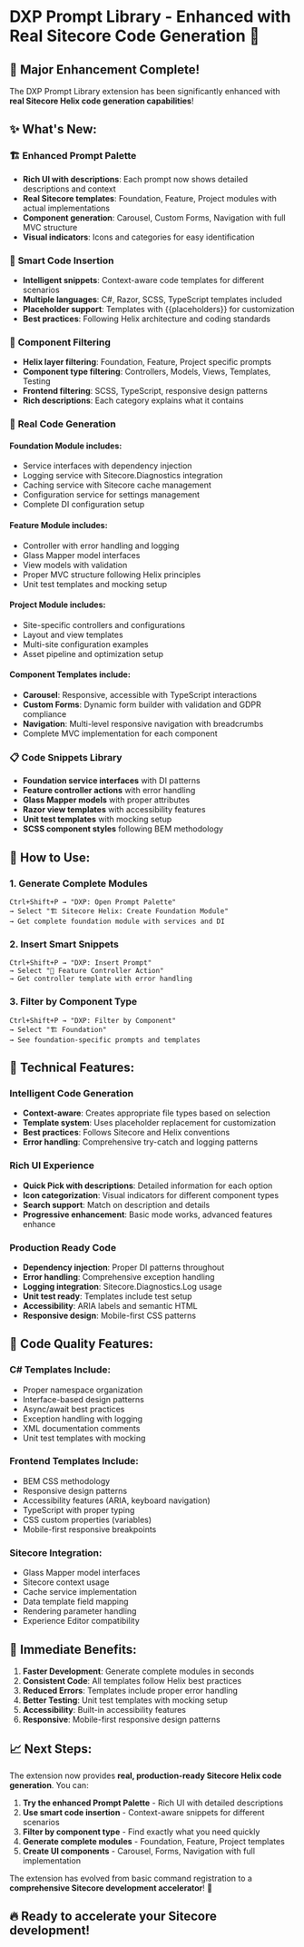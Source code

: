 # DXP Prompt Library - Enhanced with Real Sitecore Code Generation 🚀

## 🎉 Major Enhancement Complete!

The DXP Prompt Library extension has been significantly enhanced with **real Sitecore Helix code generation capabilities**!

## ✨ What's New:

### 🏗️ **Enhanced Prompt Palette**
- **Rich UI with descriptions**: Each prompt now shows detailed descriptions and context
- **Real Sitecore templates**: Foundation, Feature, Project modules with actual implementations
- **Component generation**: Carousel, Custom Forms, Navigation with full MVC structure
- **Visual indicators**: Icons and categories for easy identification

### 📝 **Smart Code Insertion**
- **Intelligent snippets**: Context-aware code templates for different scenarios
- **Multiple languages**: C#, Razor, SCSS, TypeScript templates included
- **Placeholder support**: Templates with {{placeholders}} for customization
- **Best practices**: Following Helix architecture and coding standards

### 🎯 **Component Filtering**
- **Helix layer filtering**: Foundation, Feature, Project specific prompts
- **Component type filtering**: Controllers, Models, Views, Templates, Testing
- **Frontend filtering**: SCSS, TypeScript, responsive design patterns
- **Rich descriptions**: Each category explains what it contains

### 🔧 **Real Code Generation**

#### **Foundation Module** includes:
- Service interfaces with dependency injection
- Logging service with Sitecore.Diagnostics integration
- Caching service with Sitecore cache management
- Configuration service for settings management
- Complete DI configuration setup

#### **Feature Module** includes:
- Controller with error handling and logging
- Glass Mapper model interfaces
- View models with validation
- Proper MVC structure following Helix principles
- Unit test templates and mocking setup

#### **Project Module** includes:
- Site-specific controllers and configurations
- Layout and view templates
- Multi-site configuration examples
- Asset pipeline and optimization setup

#### **Component Templates** include:
- **Carousel**: Responsive, accessible with TypeScript interactions
- **Custom Forms**: Dynamic form builder with validation and GDPR compliance
- **Navigation**: Multi-level responsive navigation with breadcrumbs
- Complete MVC implementation for each component

### 📋 **Code Snippets Library**
- **Foundation service interfaces** with DI patterns
- **Feature controller actions** with error handling
- **Glass Mapper models** with proper attributes
- **Razor view templates** with accessibility features
- **Unit test templates** with mocking setup
- **SCSS component styles** following BEM methodology

## 🎯 **How to Use:**

### 1. **Generate Complete Modules**
```
Ctrl+Shift+P → "DXP: Open Prompt Palette"
→ Select "🏗️ Sitecore Helix: Create Foundation Module"
→ Get complete foundation module with services and DI
```

### 2. **Insert Smart Snippets**
```
Ctrl+Shift+P → "DXP: Insert Prompt"
→ Select "🎯 Feature Controller Action"
→ Get controller template with error handling
```

### 3. **Filter by Component Type**
```
Ctrl+Shift+P → "DXP: Filter by Component"
→ Select "🏗️ Foundation"
→ See foundation-specific prompts and templates
```

## 🔧 **Technical Features:**

### **Intelligent Code Generation**
- **Context-aware**: Creates appropriate file types based on selection
- **Template system**: Uses placeholder replacement for customization
- **Best practices**: Follows Sitecore and Helix conventions
- **Error handling**: Comprehensive try-catch and logging patterns

### **Rich UI Experience**
- **Quick Pick with descriptions**: Detailed information for each option
- **Icon categorization**: Visual indicators for different component types
- **Search support**: Match on description and details
- **Progressive enhancement**: Basic mode works, advanced features enhance

### **Production Ready Code**
- **Dependency injection**: Proper DI patterns throughout
- **Error handling**: Comprehensive exception handling
- **Logging integration**: Sitecore.Diagnostics.Log usage
- **Unit test ready**: Templates include test setup
- **Accessibility**: ARIA labels and semantic HTML
- **Responsive design**: Mobile-first CSS patterns

## 🎨 **Code Quality Features:**

### **C# Templates Include:**
- Proper namespace organization
- Interface-based design patterns
- Async/await best practices
- Exception handling with logging
- XML documentation comments
- Unit test templates with mocking

### **Frontend Templates Include:**
- BEM CSS methodology
- Responsive design patterns
- Accessibility features (ARIA, keyboard navigation)
- TypeScript with proper typing
- CSS custom properties (variables)
- Mobile-first responsive breakpoints

### **Sitecore Integration:**
- Glass Mapper model interfaces
- Sitecore context usage
- Cache service implementation
- Data template field mapping
- Rendering parameter handling
- Experience Editor compatibility

## 🚀 **Immediate Benefits:**

1. **Faster Development**: Generate complete modules in seconds
2. **Consistent Code**: All templates follow Helix best practices
3. **Reduced Errors**: Templates include proper error handling
4. **Better Testing**: Unit test templates with mocking setup
5. **Accessibility**: Built-in accessibility features
6. **Responsive**: Mobile-first responsive design patterns

## 📈 **Next Steps:**

The extension now provides **real, production-ready Sitecore Helix code generation**. You can:

1. **Try the enhanced Prompt Palette** - Rich UI with detailed descriptions
2. **Use smart code insertion** - Context-aware snippets for different scenarios  
3. **Filter by component type** - Find exactly what you need quickly
4. **Generate complete modules** - Foundation, Feature, Project templates
5. **Create UI components** - Carousel, Forms, Navigation with full implementation

The extension has evolved from basic command registration to a **comprehensive Sitecore development accelerator**! 🎉

## 🔥 **Ready to accelerate your Sitecore development!**
